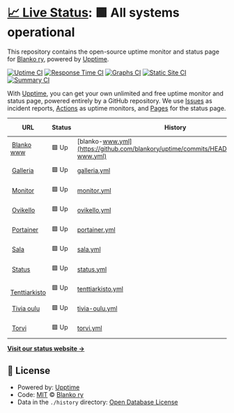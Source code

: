 # [📈 Live Status](https://blankory.github.io/uptime): <!--live status--> **🟩 All systems operational**

This repository contains the open-source uptime monitor and status page for [Blanko ry](https://blanko.fi), powered by [Upptime](https://github.com/upptime/upptime).

[![Uptime CI](https://github.com/blankory/uptime/workflows/Uptime%20CI/badge.svg)](https://github.com/blankory/uptime/actions?query=workflow%3A%22Uptime+CI%22)
[![Response Time CI](https://github.com/blankory/uptime/workflows/Response%20Time%20CI/badge.svg)](https://github.com/blankory/uptime/actions?query=workflow%3A%22Response+Time+CI%22)
[![Graphs CI](https://github.com/blankory/uptime/workflows/Graphs%20CI/badge.svg)](https://github.com/blankory/uptime/actions?query=workflow%3A%22Graphs+CI%22)
[![Static Site CI](https://github.com/blankory/uptime/workflows/Static%20Site%20CI/badge.svg)](https://github.com/blankory/uptime/actions?query=workflow%3A%22Static+Site+CI%22)
[![Summary CI](https://github.com/blankory/uptime/workflows/Summary%20CI/badge.svg)](https://github.com/blankory/uptime/actions?query=workflow%3A%22Summary+CI%22)

With [Upptime](https://upptime.js.org), you can get your own unlimited and free uptime monitor and status page, powered entirely by a GitHub repository. We use [Issues](https://github.com/blankory/uptime/issues) as incident reports, [Actions](https://github.com/blankory/uptime/actions) as uptime monitors, and [Pages](https://blankory.github.io/uptime) for the status page.

<!--start: status pages-->
<!-- This summary is generated by Upptime (https://github.com/upptime/upptime) -->
<!-- Do not edit this manually, your changes will be overwritten -->
<!-- prettier-ignore -->
| URL | Status | History | Response Time | Uptime |
| --- | ------ | ------- | ------------- | ------ |
| <img alt="" src="https://icons.duckduckgo.com/ip3/blanko.fi.ico" height="13"> [Blanko www](https://blanko.fi) | 🟩 Up | [blanko-www.yml](https://github.com/blankory/uptime/commits/HEAD/history/blanko-www.yml) | <details><summary><img alt="Response time graph" src="./graphs/blanko-www/response-time-week.png" height="20"> 2346ms</summary><br><a href="https://up.blanko.fi/history/blanko-www"><img alt="Response time 1676" src="https://img.shields.io/endpoint?url=https%3A%2F%2Fraw.githubusercontent.com%2Fblankory%2Fuptime%2FHEAD%2Fapi%2Fblanko-www%2Fresponse-time.json"></a><br><a href="https://up.blanko.fi/history/blanko-www"><img alt="24-hour response time 2963" src="https://img.shields.io/endpoint?url=https%3A%2F%2Fraw.githubusercontent.com%2Fblankory%2Fuptime%2FHEAD%2Fapi%2Fblanko-www%2Fresponse-time-day.json"></a><br><a href="https://up.blanko.fi/history/blanko-www"><img alt="7-day response time 2346" src="https://img.shields.io/endpoint?url=https%3A%2F%2Fraw.githubusercontent.com%2Fblankory%2Fuptime%2FHEAD%2Fapi%2Fblanko-www%2Fresponse-time-week.json"></a><br><a href="https://up.blanko.fi/history/blanko-www"><img alt="30-day response time 1912" src="https://img.shields.io/endpoint?url=https%3A%2F%2Fraw.githubusercontent.com%2Fblankory%2Fuptime%2FHEAD%2Fapi%2Fblanko-www%2Fresponse-time-month.json"></a><br><a href="https://up.blanko.fi/history/blanko-www"><img alt="1-year response time 1676" src="https://img.shields.io/endpoint?url=https%3A%2F%2Fraw.githubusercontent.com%2Fblankory%2Fuptime%2FHEAD%2Fapi%2Fblanko-www%2Fresponse-time-year.json"></a></details> | <details><summary><a href="https://up.blanko.fi/history/blanko-www">100.00%</a></summary><a href="https://up.blanko.fi/history/blanko-www"><img alt="All-time uptime 100.00%" src="https://img.shields.io/endpoint?url=https%3A%2F%2Fraw.githubusercontent.com%2Fblankory%2Fuptime%2FHEAD%2Fapi%2Fblanko-www%2Fuptime.json"></a><br><a href="https://up.blanko.fi/history/blanko-www"><img alt="24-hour uptime 100.00%" src="https://img.shields.io/endpoint?url=https%3A%2F%2Fraw.githubusercontent.com%2Fblankory%2Fuptime%2FHEAD%2Fapi%2Fblanko-www%2Fuptime-day.json"></a><br><a href="https://up.blanko.fi/history/blanko-www"><img alt="7-day uptime 100.00%" src="https://img.shields.io/endpoint?url=https%3A%2F%2Fraw.githubusercontent.com%2Fblankory%2Fuptime%2FHEAD%2Fapi%2Fblanko-www%2Fuptime-week.json"></a><br><a href="https://up.blanko.fi/history/blanko-www"><img alt="30-day uptime 100.00%" src="https://img.shields.io/endpoint?url=https%3A%2F%2Fraw.githubusercontent.com%2Fblankory%2Fuptime%2FHEAD%2Fapi%2Fblanko-www%2Fuptime-month.json"></a><br><a href="https://up.blanko.fi/history/blanko-www"><img alt="1-year uptime 100.00%" src="https://img.shields.io/endpoint?url=https%3A%2F%2Fraw.githubusercontent.com%2Fblankory%2Fuptime%2FHEAD%2Fapi%2Fblanko-www%2Fuptime-year.json"></a></details>
| <img alt="" src="https://icons.duckduckgo.com/ip3/galleria.blanko.fi.ico" height="13"> [Galleria](https://galleria.blanko.fi) | 🟩 Up | [galleria.yml](https://github.com/blankory/uptime/commits/HEAD/history/galleria.yml) | <details><summary><img alt="Response time graph" src="./graphs/galleria/response-time-week.png" height="20"> 774ms</summary><br><a href="https://up.blanko.fi/history/galleria"><img alt="Response time 753" src="https://img.shields.io/endpoint?url=https%3A%2F%2Fraw.githubusercontent.com%2Fblankory%2Fuptime%2FHEAD%2Fapi%2Fgalleria%2Fresponse-time.json"></a><br><a href="https://up.blanko.fi/history/galleria"><img alt="24-hour response time 791" src="https://img.shields.io/endpoint?url=https%3A%2F%2Fraw.githubusercontent.com%2Fblankory%2Fuptime%2FHEAD%2Fapi%2Fgalleria%2Fresponse-time-day.json"></a><br><a href="https://up.blanko.fi/history/galleria"><img alt="7-day response time 774" src="https://img.shields.io/endpoint?url=https%3A%2F%2Fraw.githubusercontent.com%2Fblankory%2Fuptime%2FHEAD%2Fapi%2Fgalleria%2Fresponse-time-week.json"></a><br><a href="https://up.blanko.fi/history/galleria"><img alt="30-day response time 754" src="https://img.shields.io/endpoint?url=https%3A%2F%2Fraw.githubusercontent.com%2Fblankory%2Fuptime%2FHEAD%2Fapi%2Fgalleria%2Fresponse-time-month.json"></a><br><a href="https://up.blanko.fi/history/galleria"><img alt="1-year response time 753" src="https://img.shields.io/endpoint?url=https%3A%2F%2Fraw.githubusercontent.com%2Fblankory%2Fuptime%2FHEAD%2Fapi%2Fgalleria%2Fresponse-time-year.json"></a></details> | <details><summary><a href="https://up.blanko.fi/history/galleria">100.00%</a></summary><a href="https://up.blanko.fi/history/galleria"><img alt="All-time uptime 100.00%" src="https://img.shields.io/endpoint?url=https%3A%2F%2Fraw.githubusercontent.com%2Fblankory%2Fuptime%2FHEAD%2Fapi%2Fgalleria%2Fuptime.json"></a><br><a href="https://up.blanko.fi/history/galleria"><img alt="24-hour uptime 100.00%" src="https://img.shields.io/endpoint?url=https%3A%2F%2Fraw.githubusercontent.com%2Fblankory%2Fuptime%2FHEAD%2Fapi%2Fgalleria%2Fuptime-day.json"></a><br><a href="https://up.blanko.fi/history/galleria"><img alt="7-day uptime 100.00%" src="https://img.shields.io/endpoint?url=https%3A%2F%2Fraw.githubusercontent.com%2Fblankory%2Fuptime%2FHEAD%2Fapi%2Fgalleria%2Fuptime-week.json"></a><br><a href="https://up.blanko.fi/history/galleria"><img alt="30-day uptime 100.00%" src="https://img.shields.io/endpoint?url=https%3A%2F%2Fraw.githubusercontent.com%2Fblankory%2Fuptime%2FHEAD%2Fapi%2Fgalleria%2Fuptime-month.json"></a><br><a href="https://up.blanko.fi/history/galleria"><img alt="1-year uptime 100.00%" src="https://img.shields.io/endpoint?url=https%3A%2F%2Fraw.githubusercontent.com%2Fblankory%2Fuptime%2FHEAD%2Fapi%2Fgalleria%2Fuptime-year.json"></a></details>
| <img alt="" src="https://icons.duckduckgo.com/ip3/monitor.blanko.fi.ico" height="13"> [Monitor](https://monitor.blanko.fi) | 🟩 Up | [monitor.yml](https://github.com/blankory/uptime/commits/HEAD/history/monitor.yml) | <details><summary><img alt="Response time graph" src="./graphs/monitor/response-time-week.png" height="20"> 631ms</summary><br><a href="https://up.blanko.fi/history/monitor"><img alt="Response time 573" src="https://img.shields.io/endpoint?url=https%3A%2F%2Fraw.githubusercontent.com%2Fblankory%2Fuptime%2FHEAD%2Fapi%2Fmonitor%2Fresponse-time.json"></a><br><a href="https://up.blanko.fi/history/monitor"><img alt="24-hour response time 629" src="https://img.shields.io/endpoint?url=https%3A%2F%2Fraw.githubusercontent.com%2Fblankory%2Fuptime%2FHEAD%2Fapi%2Fmonitor%2Fresponse-time-day.json"></a><br><a href="https://up.blanko.fi/history/monitor"><img alt="7-day response time 631" src="https://img.shields.io/endpoint?url=https%3A%2F%2Fraw.githubusercontent.com%2Fblankory%2Fuptime%2FHEAD%2Fapi%2Fmonitor%2Fresponse-time-week.json"></a><br><a href="https://up.blanko.fi/history/monitor"><img alt="30-day response time 586" src="https://img.shields.io/endpoint?url=https%3A%2F%2Fraw.githubusercontent.com%2Fblankory%2Fuptime%2FHEAD%2Fapi%2Fmonitor%2Fresponse-time-month.json"></a><br><a href="https://up.blanko.fi/history/monitor"><img alt="1-year response time 573" src="https://img.shields.io/endpoint?url=https%3A%2F%2Fraw.githubusercontent.com%2Fblankory%2Fuptime%2FHEAD%2Fapi%2Fmonitor%2Fresponse-time-year.json"></a></details> | <details><summary><a href="https://up.blanko.fi/history/monitor">100.00%</a></summary><a href="https://up.blanko.fi/history/monitor"><img alt="All-time uptime 100.00%" src="https://img.shields.io/endpoint?url=https%3A%2F%2Fraw.githubusercontent.com%2Fblankory%2Fuptime%2FHEAD%2Fapi%2Fmonitor%2Fuptime.json"></a><br><a href="https://up.blanko.fi/history/monitor"><img alt="24-hour uptime 100.00%" src="https://img.shields.io/endpoint?url=https%3A%2F%2Fraw.githubusercontent.com%2Fblankory%2Fuptime%2FHEAD%2Fapi%2Fmonitor%2Fuptime-day.json"></a><br><a href="https://up.blanko.fi/history/monitor"><img alt="7-day uptime 100.00%" src="https://img.shields.io/endpoint?url=https%3A%2F%2Fraw.githubusercontent.com%2Fblankory%2Fuptime%2FHEAD%2Fapi%2Fmonitor%2Fuptime-week.json"></a><br><a href="https://up.blanko.fi/history/monitor"><img alt="30-day uptime 100.00%" src="https://img.shields.io/endpoint?url=https%3A%2F%2Fraw.githubusercontent.com%2Fblankory%2Fuptime%2FHEAD%2Fapi%2Fmonitor%2Fuptime-month.json"></a><br><a href="https://up.blanko.fi/history/monitor"><img alt="1-year uptime 100.00%" src="https://img.shields.io/endpoint?url=https%3A%2F%2Fraw.githubusercontent.com%2Fblankory%2Fuptime%2FHEAD%2Fapi%2Fmonitor%2Fuptime-year.json"></a></details>
| <img alt="" src="https://icons.duckduckgo.com/ip3/ovikello.blanko.fi.ico" height="13"> [Ovikello](https://ovikello.blanko.fi) | 🟩 Up | [ovikello.yml](https://github.com/blankory/uptime/commits/HEAD/history/ovikello.yml) | <details><summary><img alt="Response time graph" src="./graphs/ovikello/response-time-week.png" height="20"> 574ms</summary><br><a href="https://up.blanko.fi/history/ovikello"><img alt="Response time 558" src="https://img.shields.io/endpoint?url=https%3A%2F%2Fraw.githubusercontent.com%2Fblankory%2Fuptime%2FHEAD%2Fapi%2Fovikello%2Fresponse-time.json"></a><br><a href="https://up.blanko.fi/history/ovikello"><img alt="24-hour response time 588" src="https://img.shields.io/endpoint?url=https%3A%2F%2Fraw.githubusercontent.com%2Fblankory%2Fuptime%2FHEAD%2Fapi%2Fovikello%2Fresponse-time-day.json"></a><br><a href="https://up.blanko.fi/history/ovikello"><img alt="7-day response time 574" src="https://img.shields.io/endpoint?url=https%3A%2F%2Fraw.githubusercontent.com%2Fblankory%2Fuptime%2FHEAD%2Fapi%2Fovikello%2Fresponse-time-week.json"></a><br><a href="https://up.blanko.fi/history/ovikello"><img alt="30-day response time 572" src="https://img.shields.io/endpoint?url=https%3A%2F%2Fraw.githubusercontent.com%2Fblankory%2Fuptime%2FHEAD%2Fapi%2Fovikello%2Fresponse-time-month.json"></a><br><a href="https://up.blanko.fi/history/ovikello"><img alt="1-year response time 558" src="https://img.shields.io/endpoint?url=https%3A%2F%2Fraw.githubusercontent.com%2Fblankory%2Fuptime%2FHEAD%2Fapi%2Fovikello%2Fresponse-time-year.json"></a></details> | <details><summary><a href="https://up.blanko.fi/history/ovikello">100.00%</a></summary><a href="https://up.blanko.fi/history/ovikello"><img alt="All-time uptime 100.00%" src="https://img.shields.io/endpoint?url=https%3A%2F%2Fraw.githubusercontent.com%2Fblankory%2Fuptime%2FHEAD%2Fapi%2Fovikello%2Fuptime.json"></a><br><a href="https://up.blanko.fi/history/ovikello"><img alt="24-hour uptime 100.00%" src="https://img.shields.io/endpoint?url=https%3A%2F%2Fraw.githubusercontent.com%2Fblankory%2Fuptime%2FHEAD%2Fapi%2Fovikello%2Fuptime-day.json"></a><br><a href="https://up.blanko.fi/history/ovikello"><img alt="7-day uptime 100.00%" src="https://img.shields.io/endpoint?url=https%3A%2F%2Fraw.githubusercontent.com%2Fblankory%2Fuptime%2FHEAD%2Fapi%2Fovikello%2Fuptime-week.json"></a><br><a href="https://up.blanko.fi/history/ovikello"><img alt="30-day uptime 100.00%" src="https://img.shields.io/endpoint?url=https%3A%2F%2Fraw.githubusercontent.com%2Fblankory%2Fuptime%2FHEAD%2Fapi%2Fovikello%2Fuptime-month.json"></a><br><a href="https://up.blanko.fi/history/ovikello"><img alt="1-year uptime 100.00%" src="https://img.shields.io/endpoint?url=https%3A%2F%2Fraw.githubusercontent.com%2Fblankory%2Fuptime%2FHEAD%2Fapi%2Fovikello%2Fuptime-year.json"></a></details>
| <img alt="" src="https://icons.duckduckgo.com/ip3/portainer.blanko.fi.ico" height="13"> [Portainer](https://portainer.blanko.fi) | 🟩 Up | [portainer.yml](https://github.com/blankory/uptime/commits/HEAD/history/portainer.yml) | <details><summary><img alt="Response time graph" src="./graphs/portainer/response-time-week.png" height="20"> 819ms</summary><br><a href="https://up.blanko.fi/history/portainer"><img alt="Response time 698" src="https://img.shields.io/endpoint?url=https%3A%2F%2Fraw.githubusercontent.com%2Fblankory%2Fuptime%2FHEAD%2Fapi%2Fportainer%2Fresponse-time.json"></a><br><a href="https://up.blanko.fi/history/portainer"><img alt="24-hour response time 756" src="https://img.shields.io/endpoint?url=https%3A%2F%2Fraw.githubusercontent.com%2Fblankory%2Fuptime%2FHEAD%2Fapi%2Fportainer%2Fresponse-time-day.json"></a><br><a href="https://up.blanko.fi/history/portainer"><img alt="7-day response time 819" src="https://img.shields.io/endpoint?url=https%3A%2F%2Fraw.githubusercontent.com%2Fblankory%2Fuptime%2FHEAD%2Fapi%2Fportainer%2Fresponse-time-week.json"></a><br><a href="https://up.blanko.fi/history/portainer"><img alt="30-day response time 735" src="https://img.shields.io/endpoint?url=https%3A%2F%2Fraw.githubusercontent.com%2Fblankory%2Fuptime%2FHEAD%2Fapi%2Fportainer%2Fresponse-time-month.json"></a><br><a href="https://up.blanko.fi/history/portainer"><img alt="1-year response time 698" src="https://img.shields.io/endpoint?url=https%3A%2F%2Fraw.githubusercontent.com%2Fblankory%2Fuptime%2FHEAD%2Fapi%2Fportainer%2Fresponse-time-year.json"></a></details> | <details><summary><a href="https://up.blanko.fi/history/portainer">100.00%</a></summary><a href="https://up.blanko.fi/history/portainer"><img alt="All-time uptime 100.00%" src="https://img.shields.io/endpoint?url=https%3A%2F%2Fraw.githubusercontent.com%2Fblankory%2Fuptime%2FHEAD%2Fapi%2Fportainer%2Fuptime.json"></a><br><a href="https://up.blanko.fi/history/portainer"><img alt="24-hour uptime 100.00%" src="https://img.shields.io/endpoint?url=https%3A%2F%2Fraw.githubusercontent.com%2Fblankory%2Fuptime%2FHEAD%2Fapi%2Fportainer%2Fuptime-day.json"></a><br><a href="https://up.blanko.fi/history/portainer"><img alt="7-day uptime 100.00%" src="https://img.shields.io/endpoint?url=https%3A%2F%2Fraw.githubusercontent.com%2Fblankory%2Fuptime%2FHEAD%2Fapi%2Fportainer%2Fuptime-week.json"></a><br><a href="https://up.blanko.fi/history/portainer"><img alt="30-day uptime 100.00%" src="https://img.shields.io/endpoint?url=https%3A%2F%2Fraw.githubusercontent.com%2Fblankory%2Fuptime%2FHEAD%2Fapi%2Fportainer%2Fuptime-month.json"></a><br><a href="https://up.blanko.fi/history/portainer"><img alt="1-year uptime 100.00%" src="https://img.shields.io/endpoint?url=https%3A%2F%2Fraw.githubusercontent.com%2Fblankory%2Fuptime%2FHEAD%2Fapi%2Fportainer%2Fuptime-year.json"></a></details>
| <img alt="" src="https://icons.duckduckgo.com/ip3/sala.blanko.fi.ico" height="13"> [Sala](https://sala.blanko.fi) | 🟩 Up | [sala.yml](https://github.com/blankory/uptime/commits/HEAD/history/sala.yml) | <details><summary><img alt="Response time graph" src="./graphs/sala/response-time-week.png" height="20"> 874ms</summary><br><a href="https://up.blanko.fi/history/sala"><img alt="Response time 858" src="https://img.shields.io/endpoint?url=https%3A%2F%2Fraw.githubusercontent.com%2Fblankory%2Fuptime%2FHEAD%2Fapi%2Fsala%2Fresponse-time.json"></a><br><a href="https://up.blanko.fi/history/sala"><img alt="24-hour response time 946" src="https://img.shields.io/endpoint?url=https%3A%2F%2Fraw.githubusercontent.com%2Fblankory%2Fuptime%2FHEAD%2Fapi%2Fsala%2Fresponse-time-day.json"></a><br><a href="https://up.blanko.fi/history/sala"><img alt="7-day response time 874" src="https://img.shields.io/endpoint?url=https%3A%2F%2Fraw.githubusercontent.com%2Fblankory%2Fuptime%2FHEAD%2Fapi%2Fsala%2Fresponse-time-week.json"></a><br><a href="https://up.blanko.fi/history/sala"><img alt="30-day response time 850" src="https://img.shields.io/endpoint?url=https%3A%2F%2Fraw.githubusercontent.com%2Fblankory%2Fuptime%2FHEAD%2Fapi%2Fsala%2Fresponse-time-month.json"></a><br><a href="https://up.blanko.fi/history/sala"><img alt="1-year response time 858" src="https://img.shields.io/endpoint?url=https%3A%2F%2Fraw.githubusercontent.com%2Fblankory%2Fuptime%2FHEAD%2Fapi%2Fsala%2Fresponse-time-year.json"></a></details> | <details><summary><a href="https://up.blanko.fi/history/sala">100.00%</a></summary><a href="https://up.blanko.fi/history/sala"><img alt="All-time uptime 100.00%" src="https://img.shields.io/endpoint?url=https%3A%2F%2Fraw.githubusercontent.com%2Fblankory%2Fuptime%2FHEAD%2Fapi%2Fsala%2Fuptime.json"></a><br><a href="https://up.blanko.fi/history/sala"><img alt="24-hour uptime 100.00%" src="https://img.shields.io/endpoint?url=https%3A%2F%2Fraw.githubusercontent.com%2Fblankory%2Fuptime%2FHEAD%2Fapi%2Fsala%2Fuptime-day.json"></a><br><a href="https://up.blanko.fi/history/sala"><img alt="7-day uptime 100.00%" src="https://img.shields.io/endpoint?url=https%3A%2F%2Fraw.githubusercontent.com%2Fblankory%2Fuptime%2FHEAD%2Fapi%2Fsala%2Fuptime-week.json"></a><br><a href="https://up.blanko.fi/history/sala"><img alt="30-day uptime 100.00%" src="https://img.shields.io/endpoint?url=https%3A%2F%2Fraw.githubusercontent.com%2Fblankory%2Fuptime%2FHEAD%2Fapi%2Fsala%2Fuptime-month.json"></a><br><a href="https://up.blanko.fi/history/sala"><img alt="1-year uptime 100.00%" src="https://img.shields.io/endpoint?url=https%3A%2F%2Fraw.githubusercontent.com%2Fblankory%2Fuptime%2FHEAD%2Fapi%2Fsala%2Fuptime-year.json"></a></details>
| <img alt="" src="https://icons.duckduckgo.com/ip3/status.blanko.fi.ico" height="13"> [Status](https://status.blanko.fi) | 🟩 Up | [status.yml](https://github.com/blankory/uptime/commits/HEAD/history/status.yml) | <details><summary><img alt="Response time graph" src="./graphs/status/response-time-week.png" height="20"> 493ms</summary><br><a href="https://up.blanko.fi/history/status"><img alt="Response time 534" src="https://img.shields.io/endpoint?url=https%3A%2F%2Fraw.githubusercontent.com%2Fblankory%2Fuptime%2FHEAD%2Fapi%2Fstatus%2Fresponse-time.json"></a><br><a href="https://up.blanko.fi/history/status"><img alt="24-hour response time 583" src="https://img.shields.io/endpoint?url=https%3A%2F%2Fraw.githubusercontent.com%2Fblankory%2Fuptime%2FHEAD%2Fapi%2Fstatus%2Fresponse-time-day.json"></a><br><a href="https://up.blanko.fi/history/status"><img alt="7-day response time 493" src="https://img.shields.io/endpoint?url=https%3A%2F%2Fraw.githubusercontent.com%2Fblankory%2Fuptime%2FHEAD%2Fapi%2Fstatus%2Fresponse-time-week.json"></a><br><a href="https://up.blanko.fi/history/status"><img alt="30-day response time 548" src="https://img.shields.io/endpoint?url=https%3A%2F%2Fraw.githubusercontent.com%2Fblankory%2Fuptime%2FHEAD%2Fapi%2Fstatus%2Fresponse-time-month.json"></a><br><a href="https://up.blanko.fi/history/status"><img alt="1-year response time 534" src="https://img.shields.io/endpoint?url=https%3A%2F%2Fraw.githubusercontent.com%2Fblankory%2Fuptime%2FHEAD%2Fapi%2Fstatus%2Fresponse-time-year.json"></a></details> | <details><summary><a href="https://up.blanko.fi/history/status">100.00%</a></summary><a href="https://up.blanko.fi/history/status"><img alt="All-time uptime 100.00%" src="https://img.shields.io/endpoint?url=https%3A%2F%2Fraw.githubusercontent.com%2Fblankory%2Fuptime%2FHEAD%2Fapi%2Fstatus%2Fuptime.json"></a><br><a href="https://up.blanko.fi/history/status"><img alt="24-hour uptime 100.00%" src="https://img.shields.io/endpoint?url=https%3A%2F%2Fraw.githubusercontent.com%2Fblankory%2Fuptime%2FHEAD%2Fapi%2Fstatus%2Fuptime-day.json"></a><br><a href="https://up.blanko.fi/history/status"><img alt="7-day uptime 100.00%" src="https://img.shields.io/endpoint?url=https%3A%2F%2Fraw.githubusercontent.com%2Fblankory%2Fuptime%2FHEAD%2Fapi%2Fstatus%2Fuptime-week.json"></a><br><a href="https://up.blanko.fi/history/status"><img alt="30-day uptime 100.00%" src="https://img.shields.io/endpoint?url=https%3A%2F%2Fraw.githubusercontent.com%2Fblankory%2Fuptime%2FHEAD%2Fapi%2Fstatus%2Fuptime-month.json"></a><br><a href="https://up.blanko.fi/history/status"><img alt="1-year uptime 100.00%" src="https://img.shields.io/endpoint?url=https%3A%2F%2Fraw.githubusercontent.com%2Fblankory%2Fuptime%2FHEAD%2Fapi%2Fstatus%2Fuptime-year.json"></a></details>
| <img alt="" src="https://icons.duckduckgo.com/ip3/tentit.blanko.fi.ico" height="13"> [Tenttiarkisto](https://tentit.blanko.fi) | 🟩 Up | [tenttiarkisto.yml](https://github.com/blankory/uptime/commits/HEAD/history/tenttiarkisto.yml) | <details><summary><img alt="Response time graph" src="./graphs/tenttiarkisto/response-time-week.png" height="20"> 498ms</summary><br><a href="https://up.blanko.fi/history/tenttiarkisto"><img alt="Response time 539" src="https://img.shields.io/endpoint?url=https%3A%2F%2Fraw.githubusercontent.com%2Fblankory%2Fuptime%2FHEAD%2Fapi%2Ftenttiarkisto%2Fresponse-time.json"></a><br><a href="https://up.blanko.fi/history/tenttiarkisto"><img alt="24-hour response time 576" src="https://img.shields.io/endpoint?url=https%3A%2F%2Fraw.githubusercontent.com%2Fblankory%2Fuptime%2FHEAD%2Fapi%2Ftenttiarkisto%2Fresponse-time-day.json"></a><br><a href="https://up.blanko.fi/history/tenttiarkisto"><img alt="7-day response time 498" src="https://img.shields.io/endpoint?url=https%3A%2F%2Fraw.githubusercontent.com%2Fblankory%2Fuptime%2FHEAD%2Fapi%2Ftenttiarkisto%2Fresponse-time-week.json"></a><br><a href="https://up.blanko.fi/history/tenttiarkisto"><img alt="30-day response time 505" src="https://img.shields.io/endpoint?url=https%3A%2F%2Fraw.githubusercontent.com%2Fblankory%2Fuptime%2FHEAD%2Fapi%2Ftenttiarkisto%2Fresponse-time-month.json"></a><br><a href="https://up.blanko.fi/history/tenttiarkisto"><img alt="1-year response time 539" src="https://img.shields.io/endpoint?url=https%3A%2F%2Fraw.githubusercontent.com%2Fblankory%2Fuptime%2FHEAD%2Fapi%2Ftenttiarkisto%2Fresponse-time-year.json"></a></details> | <details><summary><a href="https://up.blanko.fi/history/tenttiarkisto">100.00%</a></summary><a href="https://up.blanko.fi/history/tenttiarkisto"><img alt="All-time uptime 100.00%" src="https://img.shields.io/endpoint?url=https%3A%2F%2Fraw.githubusercontent.com%2Fblankory%2Fuptime%2FHEAD%2Fapi%2Ftenttiarkisto%2Fuptime.json"></a><br><a href="https://up.blanko.fi/history/tenttiarkisto"><img alt="24-hour uptime 100.00%" src="https://img.shields.io/endpoint?url=https%3A%2F%2Fraw.githubusercontent.com%2Fblankory%2Fuptime%2FHEAD%2Fapi%2Ftenttiarkisto%2Fuptime-day.json"></a><br><a href="https://up.blanko.fi/history/tenttiarkisto"><img alt="7-day uptime 100.00%" src="https://img.shields.io/endpoint?url=https%3A%2F%2Fraw.githubusercontent.com%2Fblankory%2Fuptime%2FHEAD%2Fapi%2Ftenttiarkisto%2Fuptime-week.json"></a><br><a href="https://up.blanko.fi/history/tenttiarkisto"><img alt="30-day uptime 100.00%" src="https://img.shields.io/endpoint?url=https%3A%2F%2Fraw.githubusercontent.com%2Fblankory%2Fuptime%2FHEAD%2Fapi%2Ftenttiarkisto%2Fuptime-month.json"></a><br><a href="https://up.blanko.fi/history/tenttiarkisto"><img alt="1-year uptime 100.00%" src="https://img.shields.io/endpoint?url=https%3A%2F%2Fraw.githubusercontent.com%2Fblankory%2Fuptime%2FHEAD%2Fapi%2Ftenttiarkisto%2Fuptime-year.json"></a></details>
| <img alt="" src="https://icons.duckduckgo.com/ip3/tiviaoulu.fi.ico" height="13"> [Tivia oulu](https://tiviaoulu.fi/) | 🟩 Up | [tivia-oulu.yml](https://github.com/blankory/uptime/commits/HEAD/history/tivia-oulu.yml) | <details><summary><img alt="Response time graph" src="./graphs/tivia-oulu/response-time-week.png" height="20"> 1245ms</summary><br><a href="https://up.blanko.fi/history/tivia-oulu"><img alt="Response time 1237" src="https://img.shields.io/endpoint?url=https%3A%2F%2Fraw.githubusercontent.com%2Fblankory%2Fuptime%2FHEAD%2Fapi%2Ftivia-oulu%2Fresponse-time.json"></a><br><a href="https://up.blanko.fi/history/tivia-oulu"><img alt="24-hour response time 1517" src="https://img.shields.io/endpoint?url=https%3A%2F%2Fraw.githubusercontent.com%2Fblankory%2Fuptime%2FHEAD%2Fapi%2Ftivia-oulu%2Fresponse-time-day.json"></a><br><a href="https://up.blanko.fi/history/tivia-oulu"><img alt="7-day response time 1245" src="https://img.shields.io/endpoint?url=https%3A%2F%2Fraw.githubusercontent.com%2Fblankory%2Fuptime%2FHEAD%2Fapi%2Ftivia-oulu%2Fresponse-time-week.json"></a><br><a href="https://up.blanko.fi/history/tivia-oulu"><img alt="30-day response time 1297" src="https://img.shields.io/endpoint?url=https%3A%2F%2Fraw.githubusercontent.com%2Fblankory%2Fuptime%2FHEAD%2Fapi%2Ftivia-oulu%2Fresponse-time-month.json"></a><br><a href="https://up.blanko.fi/history/tivia-oulu"><img alt="1-year response time 1237" src="https://img.shields.io/endpoint?url=https%3A%2F%2Fraw.githubusercontent.com%2Fblankory%2Fuptime%2FHEAD%2Fapi%2Ftivia-oulu%2Fresponse-time-year.json"></a></details> | <details><summary><a href="https://up.blanko.fi/history/tivia-oulu">100.00%</a></summary><a href="https://up.blanko.fi/history/tivia-oulu"><img alt="All-time uptime 100.00%" src="https://img.shields.io/endpoint?url=https%3A%2F%2Fraw.githubusercontent.com%2Fblankory%2Fuptime%2FHEAD%2Fapi%2Ftivia-oulu%2Fuptime.json"></a><br><a href="https://up.blanko.fi/history/tivia-oulu"><img alt="24-hour uptime 100.00%" src="https://img.shields.io/endpoint?url=https%3A%2F%2Fraw.githubusercontent.com%2Fblankory%2Fuptime%2FHEAD%2Fapi%2Ftivia-oulu%2Fuptime-day.json"></a><br><a href="https://up.blanko.fi/history/tivia-oulu"><img alt="7-day uptime 100.00%" src="https://img.shields.io/endpoint?url=https%3A%2F%2Fraw.githubusercontent.com%2Fblankory%2Fuptime%2FHEAD%2Fapi%2Ftivia-oulu%2Fuptime-week.json"></a><br><a href="https://up.blanko.fi/history/tivia-oulu"><img alt="30-day uptime 100.00%" src="https://img.shields.io/endpoint?url=https%3A%2F%2Fraw.githubusercontent.com%2Fblankory%2Fuptime%2FHEAD%2Fapi%2Ftivia-oulu%2Fuptime-month.json"></a><br><a href="https://up.blanko.fi/history/tivia-oulu"><img alt="1-year uptime 100.00%" src="https://img.shields.io/endpoint?url=https%3A%2F%2Fraw.githubusercontent.com%2Fblankory%2Fuptime%2FHEAD%2Fapi%2Ftivia-oulu%2Fuptime-year.json"></a></details>
| <img alt="" src="https://icons.duckduckgo.com/ip3/torvi.blanko.fi.ico" height="13"> [Torvi](https://torvi.blanko.fi) | 🟩 Up | [torvi.yml](https://github.com/blankory/uptime/commits/HEAD/history/torvi.yml) | <details><summary><img alt="Response time graph" src="./graphs/torvi/response-time-week.png" height="20"> 484ms</summary><br><a href="https://up.blanko.fi/history/torvi"><img alt="Response time 524" src="https://img.shields.io/endpoint?url=https%3A%2F%2Fraw.githubusercontent.com%2Fblankory%2Fuptime%2FHEAD%2Fapi%2Ftorvi%2Fresponse-time.json"></a><br><a href="https://up.blanko.fi/history/torvi"><img alt="24-hour response time 566" src="https://img.shields.io/endpoint?url=https%3A%2F%2Fraw.githubusercontent.com%2Fblankory%2Fuptime%2FHEAD%2Fapi%2Ftorvi%2Fresponse-time-day.json"></a><br><a href="https://up.blanko.fi/history/torvi"><img alt="7-day response time 484" src="https://img.shields.io/endpoint?url=https%3A%2F%2Fraw.githubusercontent.com%2Fblankory%2Fuptime%2FHEAD%2Fapi%2Ftorvi%2Fresponse-time-week.json"></a><br><a href="https://up.blanko.fi/history/torvi"><img alt="30-day response time 532" src="https://img.shields.io/endpoint?url=https%3A%2F%2Fraw.githubusercontent.com%2Fblankory%2Fuptime%2FHEAD%2Fapi%2Ftorvi%2Fresponse-time-month.json"></a><br><a href="https://up.blanko.fi/history/torvi"><img alt="1-year response time 524" src="https://img.shields.io/endpoint?url=https%3A%2F%2Fraw.githubusercontent.com%2Fblankory%2Fuptime%2FHEAD%2Fapi%2Ftorvi%2Fresponse-time-year.json"></a></details> | <details><summary><a href="https://up.blanko.fi/history/torvi">100.00%</a></summary><a href="https://up.blanko.fi/history/torvi"><img alt="All-time uptime 100.00%" src="https://img.shields.io/endpoint?url=https%3A%2F%2Fraw.githubusercontent.com%2Fblankory%2Fuptime%2FHEAD%2Fapi%2Ftorvi%2Fuptime.json"></a><br><a href="https://up.blanko.fi/history/torvi"><img alt="24-hour uptime 100.00%" src="https://img.shields.io/endpoint?url=https%3A%2F%2Fraw.githubusercontent.com%2Fblankory%2Fuptime%2FHEAD%2Fapi%2Ftorvi%2Fuptime-day.json"></a><br><a href="https://up.blanko.fi/history/torvi"><img alt="7-day uptime 100.00%" src="https://img.shields.io/endpoint?url=https%3A%2F%2Fraw.githubusercontent.com%2Fblankory%2Fuptime%2FHEAD%2Fapi%2Ftorvi%2Fuptime-week.json"></a><br><a href="https://up.blanko.fi/history/torvi"><img alt="30-day uptime 100.00%" src="https://img.shields.io/endpoint?url=https%3A%2F%2Fraw.githubusercontent.com%2Fblankory%2Fuptime%2FHEAD%2Fapi%2Ftorvi%2Fuptime-month.json"></a><br><a href="https://up.blanko.fi/history/torvi"><img alt="1-year uptime 100.00%" src="https://img.shields.io/endpoint?url=https%3A%2F%2Fraw.githubusercontent.com%2Fblankory%2Fuptime%2FHEAD%2Fapi%2Ftorvi%2Fuptime-year.json"></a></details>

<!--end: status pages-->

[**Visit our status website →**](https://blankory.github.io/uptime)

## 📄 License

- Powered by: [Upptime](https://github.com/upptime/upptime)
- Code: [MIT](./LICENSE) © [Blanko ry](https://blanko.fi)
- Data in the `./history` directory: [Open Database License](https://opendatacommons.org/licenses/odbl/1-0/)
